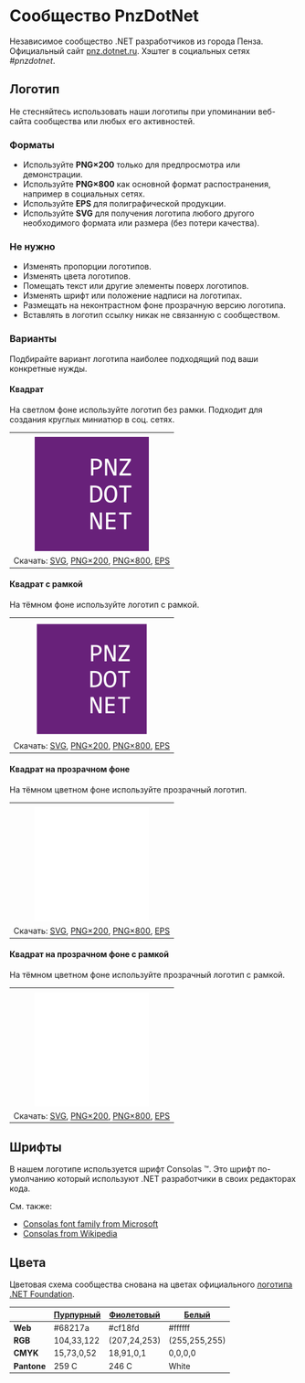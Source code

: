 ﻿# Сообщество PnzDotNet

Независимое сообщество .NET разработчиков из города Пенза. Официальный сайт [pnz.dotnet.ru](https://pnz.dotnet.ru/). Хэштег в социальных сетях _#pnzdotnet_.

## Логотип

Не стесняйтесь использовать наши логотипы при упоминании веб-сайта сообщества или любых его активностей.

### Форматы

- Используйте **PNG×200** только для предпросмотра или демонстрации.
- Используйте **PNG×800** как основной формат распостранения, например в социальных сетях.
- Используйте **EPS** для полиграфической продукции.
- Используйте **SVG** для получения логотипа любого другого необходимого формата или размера (без потери качества).

### Не нужно

- Изменять пропорции логотипов.
- Изменять цвета логотипов.
- Помещать текст или другие элементы поверх логотипов.
- Изменять шрифт или положение надписи на логотипах.
- Размещать на неконтрастном фоне прозрачную версию логотипа.
- Вставлять в логотип ссылку никак не связанную с сообществом.

### Варианты

Подбирайте вариант логотипа наиболее подходящий под ваши конкретные нужды.

#### Квадрат

На светлом фоне используйте логотип без рамки. Подходит для создания круглых миниатюр в соц. сетях.

|       |
| :---: |
|       |
| ![Квадратный логотип PnzDotNet](pnzdotnet-logo-squared-200.png) |
| Скачать: [SVG](https://raw.githubusercontent.com/kulakovt/SpbDotNet/master/Logo/Pnz/pnzdotnet-logo-squared.svg), [PNG×200](https://raw.githubusercontent.com/kulakovt/SpbDotNet/master/Logo/Pnz/pnzdotnet-logo-squared-200.png), [PNG×800](https://raw.githubusercontent.com/kulakovt/SpbDotNet/master/Logo/Pnz/pnzdotnet-logo-squared-800.png), [EPS](https://raw.githubusercontent.com/kulakovt/SpbDotNet/master/Logo/Pnz/pnzdotnet-logo-squared.eps) |

#### Квадрат с рамкой

На тёмном фоне используйте логотип с рамкой.

|       |
| :---: |
|       |
| ![Квадратный логотип PnzDotNet с рамкой](pnzdotnet-logo-squared-bordered-200.png) |
| Скачать: [SVG](https://raw.githubusercontent.com/kulakovt/SpbDotNet/master/Logo/Pnz/pnzdotnet-logo-squared-bordered.svg), [PNG×200](https://raw.githubusercontent.com/kulakovt/SpbDotNet/master/Logo/Pnz/pnzdotnet-logo-squared-bordered-200.png), [PNG×800](https://raw.githubusercontent.com/kulakovt/SpbDotNet/master/Logo/Pnz/pnzdotnet-logo-squared-bordered-800.png), [EPS](https://raw.githubusercontent.com/kulakovt/SpbDotNet/master/Logo/Pnz/pnzdotnet-logo-squared-bordered.eps) |

#### Квадрат на прозрачном фоне

На тёмном цветном фоне используйте прозрачный логотип.

|       |
| :---: |
|       |
| ![Квадратный прозрачный логотип PnzDotNet](pnzdotnet-logo-squared-white-200.png) |
| Скачать: [SVG](https://raw.githubusercontent.com/kulakovt/SpbDotNet/master/Logo/Pnz/pnzdotnet-logo-squared-white.svg), [PNG×200](https://raw.githubusercontent.com/kulakovt/SpbDotNet/master/Logo/Pnz/pnzdotnet-logo-squared-white-200.png), [PNG×800](https://raw.githubusercontent.com/kulakovt/SpbDotNet/master/Logo/Pnz/pnzdotnet-logo-squared-white-800.png), [EPS](https://raw.githubusercontent.com/kulakovt/SpbDotNet/master/Logo/Pnz/pnzdotnet-logo-squared-white.eps) |

#### Квадрат на прозрачном фоне с рамкой

На тёмном цветном фоне используйте прозрачный логотип с рамкой.

|       |
| :---: |
|       |
| ![Квадратный прозрачный логотип PnzDotNet с рамкой](pnzdotnet-logo-squared-white-bordered-200.png) |
| Скачать: [SVG](https://raw.githubusercontent.com/kulakovt/SpbDotNet/master/Logo/Pnz/pnzdotnet-logo-squared-white-bordered.svg), [PNG×200](https://raw.githubusercontent.com/kulakovt/SpbDotNet/master/Logo/Pnz/pnzdotnet-logo-squared-white-bordered-200.png), [PNG×800](https://raw.githubusercontent.com/kulakovt/SpbDotNet/master/Logo/Pnz/pnzdotnet-logo-squared-white-bordered-800.png), [EPS](https://raw.githubusercontent.com/kulakovt/SpbDotNet/master/Logo/Pnz/pnzdotnet-logo-squared-white-bordered.eps) |

## Шрифты

В нашем логотипе используется шрифт Consolas ™. Это шрифт по-умолчанию который используют .NET разработчики в своих редакторах кода.

См. также:

- [Consolas font family from Microsoft](https://docs.microsoft.com/en-us/typography/font-list/consolas)
- [Consolas from Wikipedia](https://en.wikipedia.org/wiki/Consolas)

## Цвета

Цветовая схема сообщества снована на цветах официального [логотипа .NET Foundation](https://github.com/dotnet/swag/tree/master/logo).

|             | [Пурпурный](https://www.color-hex.com/color/68217a) | [Фиолетовый](https://www.color-hex.com/color/cf18fd) | [Белый](https://www.color-hex.com/color/ffffff) |
| ----------- | --------------------------------------------------- | ---------------------------------------------------- | ----------------------------------------------- |
| **Web**     | #68217a                                             | #cf18fd                                              | #ffffff                                         |
| **RGB**     | 104,33,122                                          | (207,24,253)                                         | (255,255,255)                                   |
| **CMYK**    | 15,73,0,52                                          | 18,91,0,1                                            | 0,0,0,0                                         |
| **Pantone** | 259 C                                               | 246 C                                                | White                                           |

